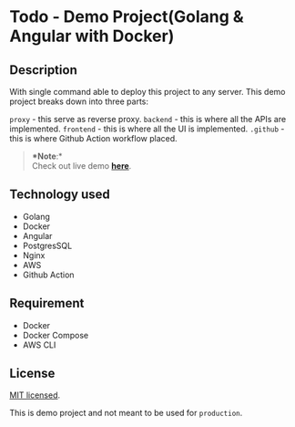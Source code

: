 # Todo - Demo Project(Golang & Angular with Docker)

## Description

With single command able to deploy this project to any server. This demo project breaks down into three parts:

`proxy` - this serve as reverse proxy.
`backend` - this is where all the APIs are implemented.
`frontend` - this is where all the UI is implemented.
`.github` - this is where Github Action workflow placed.

> **\*Note**:\*<br>
> Check out live demo **[here](http://13.251.52.50/)**.

## Technology used

- Golang
- Docker
- Angular
- PostgresSQL
- Nginx
- AWS
- Github Action

## Requirement

* Docker
* Docker Compose
* AWS CLI

## License

[MIT licensed](LICENSE).

This is demo project and not meant to be used for `production`.
